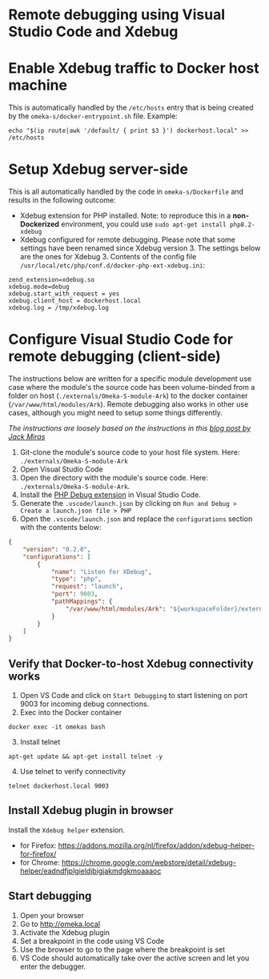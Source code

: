 # Remote debugging using Visual Studio Code and Xdebug

# Enable Xdebug traffic to Docker host machine

This is automatically handled by the `/etc/hosts` entry that is being created by the `omeka-s/docker-entrypoint.sh`
file. Example:

```
echo "$(ip route|awk '/default/ { print $3 }') dockerhost.local" >> /etc/hosts
```

# Setup Xdebug server-side

This is all automatically handled by the code in `omeka-s/Dockerfile` and results in the following outcome:

- Xdebug extension for PHP installed. Note: to reproduce this in a **non-Dockerized** environment, you could use
  `sudo apt-get install php8.2-xdebug`
- Xdebug configured for remote debugging. Please note that some settings have been renamed since Xdebug version 3. The
  settings below are the ones for Xdebug 3. Contents of the config file
  `/usr/local/etc/php/conf.d/docker-php-ext-xdebug.ini`:

```
zend_extension=xdebug.so
xdebug.mode=debug
xdebug.start_with_request = yes
xdebug.client_host = dockerhost.local
xdebug.log = /tmp/xdebug.log
```

# Configure Visual Studio Code for remote debugging (client-side)

The instructions below are written for a specific module development use case where the module's the source code has
been volume-binded from a folder on host (`./externals/Omeka-S-module-Ark`) to the docker container 
(`/var/www/html/modules/Ark`). Remote debugging also works in other use cases, although you might need to setup some
things differently.

_The instructions are loosely based on the instructions in this [blog post by Jack Miras](https://dev.to/jackmiras/xdebug-in-vscode-with-docker-379l)_

1. Git-clone the module's source code to your host file system. Here: `./externals/Omeka-S-module-Ark`
2. Open Visual Studio Code
3. Open the directory with the module's source code. Here: `./externals/Omeka-S-module-Ark`. 
4. Install the [PHP Debug extension](https://marketplace.visualstudio.com/items?itemName=xdebug.php-debug) in Visual Studio Code.
5. Generate the `.vscode/launch.json` by clicking on `Run and Debug > Create a launch.json file > PHP`
6. Open the `.vscode/launch.json` and replace the `configurations` section with the contents below:

```json
{
    "version": "0.2.0",
    "configurations": [
        {
            "name": "Listen for XDebug",
            "type": "php",
            "request": "launch",
            "port": 9003,
            "pathMappings": {
                "/var/www/html/modules/Ark": "${workspaceFolder}/externals/Omeka-S-module-Ark"
            }
        }
    ]
}
```

## Verify that Docker-to-host Xdebug connectivity works

1. Open VS Code and click on `Start Debugging` to start listening on port 9003 for incoming debug connections.
2. Exec into the Docker container

```
docker exec -it omekas bash
```

3. Install telnet

```
apt-get update && apt-get install telnet -y
```

4. Use telnet to verify connectivity

```
telnet dockerhost.local 9003
```

## Install Xdebug plugin in browser

Install the `Xdebug helper` extension.

- for Firefox: https://addons.mozilla.org/nl/firefox/addon/xdebug-helper-for-firefox/
- for Chrome: https://chrome.google.com/webstore/detail/xdebug-helper/eadndfjplgieldjbigjakmdgkmoaaaoc

## Start debugging

1. Open your browser
1. Go to http://omeka.local
1. Activate the Xdebug plugin
1. Set a breakpoint in the code using VS Code
1. Use the browser to go to the page where the breakpoint is set
1. VS Code should automatically take over the active screen and let you enter the debugger.


